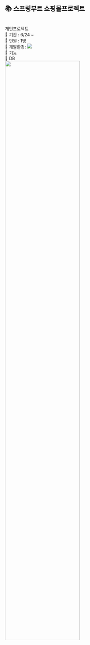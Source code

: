## 📚 스프링부트 쇼핑몰프로젝트
<br>
개인프로젝트<br>
📆 기간 : 6/24 ~ <br>
👩 인원 : 1명<br>
🔨 개발환경:

<img src="https://img.shields.io/badge/HTML5-E34F26?style=flat-square&logo=html5&logoColor=white"/>
<br>
🔨 기능<br>
📑 DB <br>
<img src='https://github.com/minkyi2180/BootShop/assets/130128767/80dfd680-69f2-450d-aa82-d343425271cc' width='70%'>
